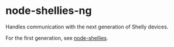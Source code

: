 # node-shellies-ng
Handles communication with the next generation of Shelly devices.

For the first generation, see [node-shellies](https://github.com/alexryd/node-shellies).
